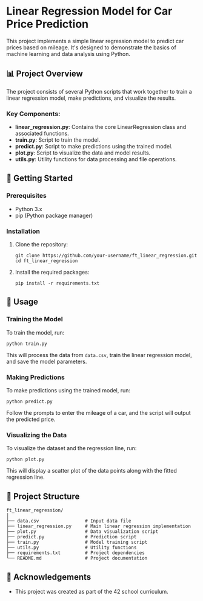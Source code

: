 # Linear Regression Model for Car Price Prediction

This project implements a simple linear regression model to predict car prices based on mileage. It's designed to demonstrate the basics of machine learning and data analysis using Python.

## 📊 Project Overview

The project consists of several Python scripts that work together to train a linear regression model, make predictions, and visualize the results.

### Key Components:

- **linear_regression.py**: Contains the core LinearRegression class and associated functions.
- **train.py**: Script to train the model.
- **predict.py**: Script to make predictions using the trained model.
- **plot.py**: Script to visualize the data and model results.
- **utils.py**: Utility functions for data processing and file operations.

## 🚀 Getting Started

### Prerequisites

- Python 3.x
- pip (Python package manager)

### Installation

1. Clone the repository:
   ```
   git clone https://github.com/your-username/ft_linear_regression.git
   cd ft_linear_regression
   ```

2. Install the required packages:
   ```
   pip install -r requirements.txt
   ```

## 🔧 Usage

### Training the Model

To train the model, run:

```
python train.py
```

This will process the data from `data.csv`, train the linear regression model, and save the model parameters.

### Making Predictions

To make predictions using the trained model, run:

```
python predict.py
```

Follow the prompts to enter the mileage of a car, and the script will output the predicted price.

### Visualizing the Data

To visualize the dataset and the regression line, run:

```
python plot.py
```

This will display a scatter plot of the data points along with the fitted regression line.

## 📁 Project Structure

```
ft_linear_regression/
│
├── data.csv                 # Input data file
├── linear_regression.py     # Main linear regression implementation
├── plot.py                  # Data visualization script
├── predict.py               # Prediction script
├── train.py                 # Model training script
├── utils.py                 # Utility functions
├── requirements.txt         # Project dependencies
└── README.md                # Project documentation
```

## 🙏 Acknowledgements

- This project was created as part of the 42 school curriculum.

